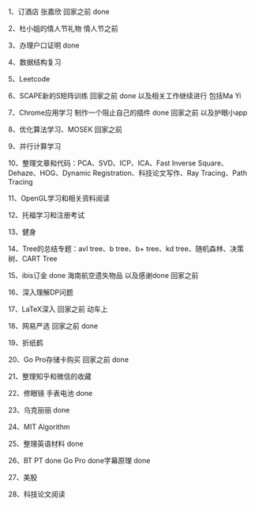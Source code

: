 1、订酒店 张嘉欣 回家之前 done

2、杜小姐的情人节礼物 情人节之前

3、办理户口证明 done

4、数据结构复习

5、Leetcode

6、SCAPE新的S矩阵训练 回家之前 done 以及相关工作继续进行 包括Ma Yi 

7、Chrome应用学习 制作一个阻止自己的插件 done  回家之前 以及护眼小app

8、优化算法学习、MOSEK 回家之前

9、并行计算学习

10、整理文章和代码：PCA、SVD、ICP、ICA、Fast Inverse Square、Dehaze、HOG、Dynamic Registration、科技论文写作、Ray Tracing、Path Tracing

11、OpenGL学习和相关资料阅读

12、托福学习和注册考试

13、健身

14、Tree的总结专题：avl tree、b tree、b+ tree、kd tree、随机森林、决策树、CART Tree

15、ibis订金 done 海南航空遗失物品 以及感谢done 回家之前

16、深入理解DP问题

17、LaTeX深入 回家之前 动车上

18、网易严选 回家之前 done

19、折纸鹤

20、Go Pro存储卡购买 回家之前 done

21、整理知乎和微信的收藏

22、修眼镜  手表电池 done

23、乌克丽丽 done

24、MIT Algorithm

25、整理英语材料 done

26、BT PT done Go Pro done字幕原理 done

27、美股

28、科技论文阅读